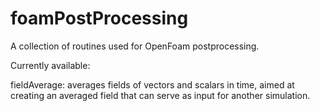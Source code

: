 # foamPostProcessing


A collection of routines used for OpenFoam postprocessing.

Currently available:

fieldAverage: averages fields of vectors and scalars in time, aimed at creating an averaged field that can serve as input for another simulation.
